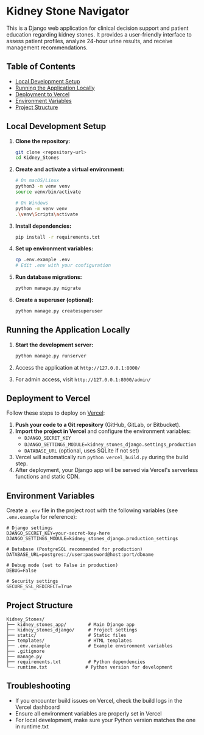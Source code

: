 # Kidney Stone Navigator

This is a Django web application for clinical decision support and patient education regarding kidney stones. It provides a user-friendly interface to assess patient profiles, analyze 24-hour urine results, and receive management recommendations.

## Table of Contents
- [Local Development Setup](#local-development-setup)
- [Running the Application Locally](#running-the-application-locally)
- [Deployment to Vercel](#deployment-to-vercel)
- [Environment Variables](#environment-variables)
- [Project Structure](#project-structure)

## Local Development Setup

1. **Clone the repository:**
   ```bash
   git clone <repository-url>
   cd Kidney_Stones
   ```

2. **Create and activate a virtual environment:**
   ```bash
   # On macOS/Linux
   python3 -m venv venv
   source venv/bin/activate
   
   # On Windows
   python -m venv venv
   .\venv\Scripts\activate
   ```

3. **Install dependencies:**
   ```bash
   pip install -r requirements.txt
   ```

4. **Set up environment variables:**
   ```bash
   cp .env.example .env
   # Edit .env with your configuration
   ```

5. **Run database migrations:**
   ```bash
   python manage.py migrate
   ```

6. **Create a superuser (optional):**
   ```bash
   python manage.py createsuperuser
   ```

## Running the Application Locally

1. **Start the development server:**
   ```bash
   python manage.py runserver
   ```

2. Access the application at `http://127.0.0.1:8000/`

3. For admin access, visit `http://127.0.0.1:8000/admin/`

## Deployment to Vercel

Follow these steps to deploy on [Vercel](https://vercel.com):

1. **Push your code to a Git repository** (GitHub, GitLab, or Bitbucket).
2. **Import the project in Vercel** and configure the environment variables:
   - `DJANGO_SECRET_KEY`
   - `DJANGO_SETTINGS_MODULE=kidney_stones_django.settings_production`
   - `DATABASE_URL` (optional, uses SQLite if not set)
3. Vercel will automatically run `python vercel_build.py` during the build step.
4. After deployment, your Django app will be served via Vercel's serverless
   functions and static CDN.

## Environment Variables

Create a `.env` file in the project root with the following variables (see `.env.example` for reference):

```
# Django settings
DJANGO_SECRET_KEY=your-secret-key-here
DJANGO_SETTINGS_MODULE=kidney_stones_django.production_settings

# Database (PostgreSQL recommended for production)
DATABASE_URL=postgres://user:password@host:port/dbname

# Debug mode (set to False in production)
DEBUG=False

# Security settings
SECURE_SSL_REDIRECT=True
```

## Project Structure

```
Kidney_Stones/
├── kidney_stones_app/        # Main Django app
├── kidney_stones_django/     # Project settings
├── static/                   # Static files
├── templates/                # HTML templates
├── .env.example              # Example environment variables
├── .gitignore
├── manage.py
├── requirements.txt          # Python dependencies
└── runtime.txt              # Python version for development
```

## Troubleshooting

- If you encounter build issues on Vercel, check the build logs in the Vercel dashboard
- Ensure all environment variables are properly set in Vercel
- For local development, make sure your Python version matches the one in runtime.txt
